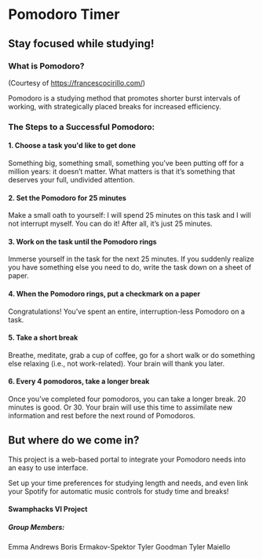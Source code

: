 
# Pomodoro Timer

## Stay focused while studying!

### What is Pomodoro?
(Courtesy of https://francescocirillo.com/)

Pomodoro is a studying method that promotes shorter burst intervals of working,  with strategically placed breaks for increased efficiency.

### The Steps to a Successful Pomodoro:

#### 1. Choose a task you'd like to get done

Something big, something small, something you’ve been putting off for a million years: it doesn’t matter. What matters is that it’s something that deserves your full, undivided attention.

#### 2. Set the Pomodoro for 25 minutes

Make a small oath to yourself: I will spend 25 minutes on this task and I will not interrupt myself. You can do it! After all, it’s just 25 minutes.

#### 3. Work on the task until the Pomodoro rings

Immerse yourself in the task for the next 25 minutes. If you suddenly realize you have something else you need to do, write the task down on a sheet of paper.

#### 4. When the Pomodoro rings, put a checkmark on a paper

Congratulations! You’ve spent an entire, interruption-less Pomodoro on a task.

#### 5. Take a short break

Breathe, meditate, grab a cup of coffee, go for a short walk or do something else relaxing (i.e., not work-related). Your brain will thank you later.

#### 6. Every 4 pomodoros, take a longer break

Once you’ve completed four pomodoros, you can take a longer break. 20 minutes is good. Or 30. Your brain will use this time to assimilate new information and rest before the next round of Pomodoros.

## But where do we come in?

This project is a web-based portal to integrate your Pomodoro needs into an easy to use interface.

Set up your time preferences for studying length and needs, and even link your Spotify for automatic music controls for study time and breaks!

#### Swamphacks VI Project

##### Group Members:
Emma Andrews
Boris Ermakov-Spektor
Tyler Goodman
Tyler Maiello
